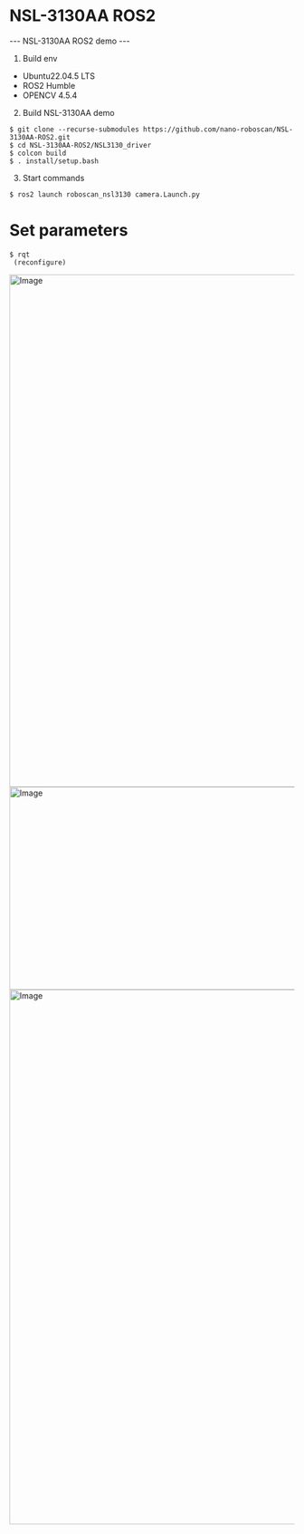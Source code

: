 # NSL-3130AA ROS2
--- NSL-3130AA ROS2 demo ---

1. Build env
 - Ubuntu22.04.5 LTS
 - ROS2 Humble
 - OPENCV 4.5.4
 
 
2. Build NSL-3130AA demo
```
$ git clone --recurse-submodules https://github.com/nano-roboscan/NSL-3130AA-ROS2.git
$ cd NSL-3130AA-ROS2/NSL3130_driver
$ colcon build
$ . install/setup.bash
```
 
3. Start commands
```
$ ros2 launch roboscan_nsl3130 camera.Launch.py
```

# Set parameters
```
$ rqt
 (reconfigure)
```
<img width="867" height="905" alt="Image" src="https://github.com/user-attachments/assets/07616bf5-de3e-4524-9818-23b8053ada15" />
<br/>
<img width="638" height="358" alt="Image" src="https://github.com/user-attachments/assets/7bb095b6-00d2-41d6-8527-210df8b64896" />
<br/>
<img width="1846" height="944" alt="Image" src="https://github.com/user-attachments/assets/2b9dc0d2-903f-42c7-82c0-0446d083a971" />

